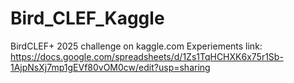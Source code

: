# Bird_CLEF_Kaggle
BirdCLEF+ 2025 challenge on kaggle.com
Experiements link: https://docs.google.com/spreadsheets/d/1Zs1TqHCHXK6x75r1Sb-1AjpNsXj7mp1gEVf80vOM0cw/edit?usp=sharing